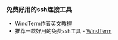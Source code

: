 ### 免费好用的ssh连接工具

* WindTerm作者[英文教程](https://kingtoolbox.github.io/)
* 推荐一款好用的免费ssh工具 - [WindTerm](https://zhuanlan.zhihu.com/p/570084147)